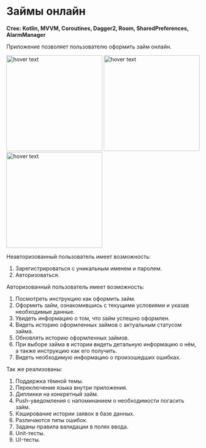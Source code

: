 # Займы онлайн

**Стек: Kotlin, MVVM, Coroutines, Dagger2, Room, SharedPreferences, AlarmManager**

Приложение позволяет пользователю оформить займ онлайн.

<img src="https://user-images.githubusercontent.com/90979897/177761349-e9a5c793-9a0d-4c70-b60f-50ea7395e622.png" width="250" title="hover text"> <img src="https://user-images.githubusercontent.com/90979897/177774754-15043e64-d593-4c63-8d36-fdcb59ae97cb.png" width="250" title="hover text"> <img src="https://user-images.githubusercontent.com/90979897/177775015-5d9c92be-a7d0-4b9b-a02c-c8b6aa39cc19.png" width="250" title="hover text"> 

Неавторизованный пользователь имеет возможность:
1. Зарегистрироваться с уникальным именем и паролем.
2. Авторизоваться.

Авторизованный пользователь имеет возможность:
1. Посмотреть инструкцию как оформить займ.
2. Оформить займ, ознакомившись с текущими условиями и указав необходимые данные.
3. Увидеть информацию о том, что займ успешно оформлен.
4. Видеть историю оформленных займов с актуальным статусом займа.
5. Обновлять историю оформленных займов.
6. При выборе займа в истории видеть детальную информацию о нём, а также инструкцию как его получить.
7. Видеть необходимую информацию о произошедших ошибках.

Так же реализованы:
1. Поддержка тёмной темы.
2. Переключение языка внутри приложения.
3. Диплинки на конкретный займ.
4. Push-уведомления с напоминанием о необходимости погасить займ.
5. Кэширование истории заявок в базе данных.
6. Различаются типы ошибок.
7. Заданы правила валидации в полях ввода.
8. Unit-тесты.
9. UI-тесты.
